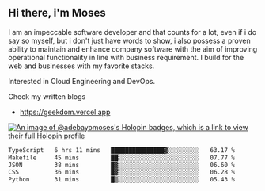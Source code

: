 ## Hi there, i'm Moses

I am an impeccable software developer and that counts for a lot, even if i do say so myself, but i don't just have words to show, i also possess a proven ability to maintain and enhance company software with the aim of improving operational functionality in line with business requirement. I build for the web and businesses with my favorite stacks.

Interested in Cloud Engineering and DevOps.

Check my written blogs
- https://geekdom.vercel.app

[![An image of @adebayomoses's Holopin badges, which is a link to view their full Holopin profile](https://holopin.me/adebayomoses)](https://holopin.io/@adebayomoses)

<!--START_SECTION:waka-->

```txt
TypeScript   6 hrs 11 mins   ███████████████▓░░░░░░░░░   63.17 %
Makefile     45 mins         ██░░░░░░░░░░░░░░░░░░░░░░░   07.77 %
JSON         38 mins         █▓░░░░░░░░░░░░░░░░░░░░░░░   06.60 %
CSS          36 mins         █▓░░░░░░░░░░░░░░░░░░░░░░░   06.28 %
Python       31 mins         █▒░░░░░░░░░░░░░░░░░░░░░░░   05.43 %
```

<!--END_SECTION:waka-->
